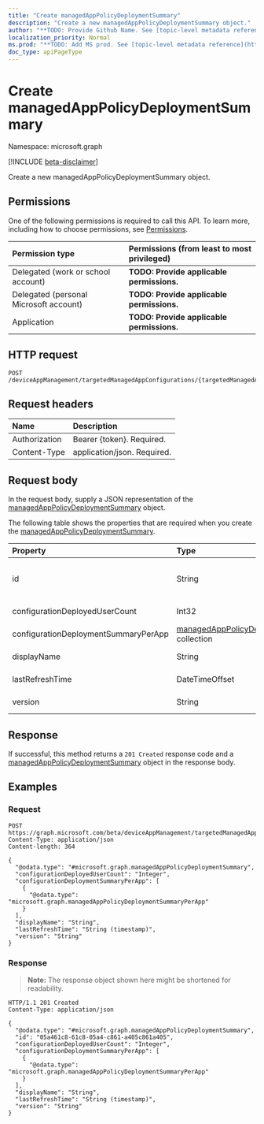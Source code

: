 ```yaml
---
title: "Create managedAppPolicyDeploymentSummary"
description: "Create a new managedAppPolicyDeploymentSummary object."
author: "**TODO: Provide Github Name. See [topic-level metadata reference](https://msgo.azurewebsites.net/add/document/guidelines/metadata.html#topic-level-metadata)**"
localization_priority: Normal
ms.prod: "**TODO: Add MS prod. See [topic-level metadata reference](https://msgo.azurewebsites.net/add/document/guidelines/metadata.html#topic-level-metadata)**"
doc_type: apiPageType
---
```


# Create managedAppPolicyDeploymentSummary
Namespace: microsoft.graph

[!INCLUDE [beta-disclaimer](../../includes/beta-disclaimer.md)]

Create a new managedAppPolicyDeploymentSummary object.

## Permissions
One of the following permissions is required to call this API. To learn more, including how to choose permissions, see [Permissions](/graph/permissions-reference).

|Permission type|Permissions (from least to most privileged)|
|:---|:---|
|Delegated (work or school account)|**TODO: Provide applicable permissions.**|
|Delegated (personal Microsoft account)|**TODO: Provide applicable permissions.**|
|Application|**TODO: Provide applicable permissions.**|

## HTTP request

<!-- {
  "blockType": "ignored"
}
-->
``` http
POST /deviceAppManagement/targetedManagedAppConfigurations/{targetedManagedAppConfigurationId}/deploymentSummary
```

## Request headers
|Name|Description|
|:---|:---|
|Authorization|Bearer {token}. Required.|
|Content-Type|application/json. Required.|

## Request body
In the request body, supply a JSON representation of the [managedAppPolicyDeploymentSummary](../resources/managedapppolicydeploymentsummary.md) object.

The following table shows the properties that are required when you create the [managedAppPolicyDeploymentSummary](../resources/managedapppolicydeploymentsummary.md).

|Property|Type|Description|
|:---|:---|:---|
|id|String|**TODO: Add Description** Inherited from [entity](../resources/entity.md)|
|configurationDeployedUserCount|Int32|**TODO: Add Description**|
|configurationDeploymentSummaryPerApp|[managedAppPolicyDeploymentSummaryPerApp](../resources/managedapppolicydeploymentsummaryperapp.md) collection|**TODO: Add Description**|
|displayName|String|**TODO: Add Description**|
|lastRefreshTime|DateTimeOffset|**TODO: Add Description**|
|version|String|Version of the entity.|



## Response

If successful, this method returns a `201 Created` response code and a [managedAppPolicyDeploymentSummary](../resources/managedapppolicydeploymentsummary.md) object in the response body.

## Examples

### Request
<!-- {
  "blockType": "request",
  "name": "create_managedapppolicydeploymentsummary_from_"
}
-->
``` http
POST https://graph.microsoft.com/beta/deviceAppManagement/targetedManagedAppConfigurations/{targetedManagedAppConfigurationId}/deploymentSummary
Content-Type: application/json
Content-length: 364

{
  "@odata.type": "#microsoft.graph.managedAppPolicyDeploymentSummary",
  "configurationDeployedUserCount": "Integer",
  "configurationDeploymentSummaryPerApp": [
    {
      "@odata.type": "microsoft.graph.managedAppPolicyDeploymentSummaryPerApp"
    }
  ],
  "displayName": "String",
  "lastRefreshTime": "String (timestamp)",
  "version": "String"
}
```


### Response
>**Note:** The response object shown here might be shortened for readability.
<!-- {
  "blockType": "response",
  "truncated": true,
  "@odata.type": "microsoft.graph.managedAppPolicyDeploymentSummary"
}
-->
``` http
HTTP/1.1 201 Created
Content-Type: application/json

{
  "@odata.type": "#microsoft.graph.managedAppPolicyDeploymentSummary",
  "id": "05a461c8-61c8-05a4-c861-a405c861a405",
  "configurationDeployedUserCount": "Integer",
  "configurationDeploymentSummaryPerApp": [
    {
      "@odata.type": "microsoft.graph.managedAppPolicyDeploymentSummaryPerApp"
    }
  ],
  "displayName": "String",
  "lastRefreshTime": "String (timestamp)",
  "version": "String"
}
```

